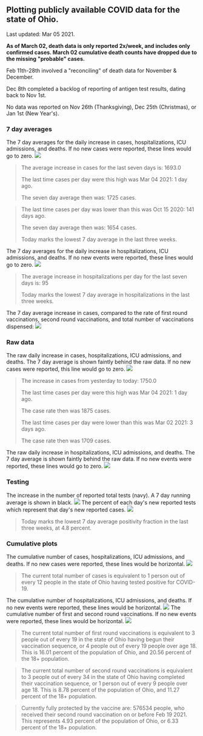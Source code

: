 ## Plotting publicly available COVID data for the state of Ohio. 

Last updated: Mar 05 2021. 

**As of March 02, death data is only reported 2x/week, and includes only confirmed cases. March 02 cumulative death counts have dropped due to the missing "probable" cases.**

Feb 11th-28th involved a "reconciling" of death data for November & December.

Dec 8th completed a backlog of reporting of antigen test results, dating back to Nov 1st.

No data was reported on Nov 26th (Thanksgiving), Dec 25th (Christmas), or Jan 1st (New Year's).
### 7 day averages
The 7 day averages for the daily increase in cases, hospitalizations, ICU admissions, and deaths. If no new cases were reported, these lines would go to zero.
![](7dayaverage_cases.png)

>The average increase in cases for the last seven days is: 1693.0
>
>The last time cases per day were this high was Mar 04 2021: 1 day ago.
>
>The seven day average then was: 1725 cases.

>
>The last time cases per day was lower than this was Oct 15 2020: 141 days ago.
>
>The seven day average then was: 1654 cases.
>
>Today marks the lowest 7 day average in the last three weeks.

The 7 day averages for the daily increase in hospitalizations, ICU admissions, and deaths. If no new events were reported, these lines would go to zero.
![](7dayaverage_hospital.png)

>The average increase in hospitalizations per day for the last seven days is: 95
>
>Today marks the lowest 7 day average in hospitalizations in the last three weeks.

The 7 day average increase in cases, compared to the rate of first round vaccinations, second round vaccinations, and total number of vaccinations dispensed:
![](DailyVaccinationsCases.png)

### Raw data
The raw daily increase in cases, hospitalizations, ICU admissions, and deaths. The 7 day average is shown faintly behind the raw data. If no new cases were reported, this line would go to zero.
![](DailyCases.png)

>The increase in cases from yesterday to today: 1750.0 
>
>The last time cases per day were this high was Mar 04 2021: 1 day ago. 
>
>The case rate then was 1875 cases.
>
>The last time cases per day were lower than this was Mar 02 2021: 3 days ago. 
>
>The case rate then was 1709 cases.

The raw daily increase in hospitalizations, ICU admissions, and deaths. The 7 day average is shown faintly behind the raw data. If no new events were reported, these lines would go to zero.
![](DailyHospitalizations.png)

### Testing

The increase in the number of reported total tests (navy). A 7 day running average is shown in black.
![](DailyTests.png)
The percent of each day's new reported tests which represent that day's new reported cases.
![](percentpositive_tests.png)

>Today marks the lowest 7 day average positivity fraction in the last three weeks, at 4.8 percent.

### Cumulative plots
The cumulative number of cases, hospitalizations, ICU admissions, and deaths. If no new cases were reported, these lines would be horizontal.
![](Cases.png)

>The current total number of cases is equivalent to 1 person out of every 12 people in the state of Ohio having tested positive for COVID-19.

The cumulative number of hospitalizations, ICU admissions, and deaths. If no new events were reported, these lines would be horizontal.
![](Hospitalizations.png)
The cumulative number of first and second round vaccinations. If no new events were reported, these lines would be horizontal.
![](Vaccinations.png)

>The current total number of first round vaccinations is equivalent to 3 people out of every 19 in the state of Ohio having begun their vaccination sequence, or 4 people out of every 19 people over age 18.
 >This is 16.01 percent of the population of Ohio, and 20.56 percent of the 18+ population.

>The current total number of second round vaccinations is equivalent to 3 people out of every 34 in the state of Ohio having completed their vaccination sequence, or 1 person out of every 9 people over age 18. 
>This is 8.78 percent of the population of Ohio, and 11.27 percent of the 18+ population.

>Currently fully protected by the vaccine are: 576534 people, who received their second round vaccination on or before Feb 19 2021.
>This represents 4.93 percent of the population of Ohio, or 6.33 percent of the 18+ population.

